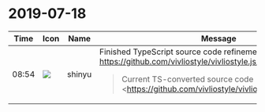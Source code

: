 # 2019-07-18

|Time|Icon|Name|Message|
|---|---|---|---|
|08:54|![](https://avatars.slack-edge.com/2018-04-27/354445776386_e258f5ed5ba887b08668_72.jpg)|shinyu|Finished TypeScript source code refinement <https://github.com/vivliostyle/vivliostyle.js/issues/528><br><blockquote>Current TS-converted source code  <br><https://github.com/vivliostyle/vivliostyle.js/tree/TS/src/ts|https://github.com/vivliostyle/vivliostyle.js/tree/TS/src/ts>  <br>is not very beautiful and has some readability problem, such as:<br><br>• misplaced comments, e.g.:  <br>    <br>    <https://github.com/vivliostyle/vivliostyle.js/blob/a49ef777426749505ec54e8349a8340106c66dc0/src/ts/adapt/pm.ts#L1427-L1430|vivliostyle.js/src/ts/adapt/pm.ts><br>    <br>    Lines 1427 to 1430 in &lt;/vivliostyle/vivliostyle.js/commit/a49ef777426749505ec54e8349a8340106c66dc0|a49ef77&gt;<br>    <br>      <br>    The original JS code was:  <br>    <br>    <https://github.com/vivliostyle/vivliostyle.js/blob/a49ef777426749505ec54e8349a8340106c66dc0/src/adapt/pm.js#L1579-L1580|vivliostyle.js/src/adapt/pm.js><br>    <br>    Lines 1579 to 1580 in &lt;/vivliostyle/vivliostyle.js/commit/a49ef777426749505ec54e8349a8340106c66dc0|a49ef77&gt;<br>• imported module names: Change lowercase to PascalCase<br>    <br>    • The obvious problem "imported module object name and variable name conflict" was already fixed <https://github.com/vivliostyle/vivliostyle.js/commit/f4108231cfb4364f237d3b8632b84367da47c88e|f410823><br>• source code style needs improvement<br>    <br>    • First, fix lint errors:  <br>        Currently `npm run lint` outputs<br>        <br>        &gt; ✖️ 143 problems (132 errors, 11 warnings)</blockquote>|
